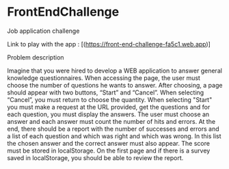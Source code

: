 # FrontEndChallenge
Job application challenge 

Link to play with the app : [(https://front-end-challenge-fa5c1.web.app)]

Problem description

Imagine that you were hired to develop a WEB application to answer general knowledge questionnaires. When accessing the page, the user must choose the number of questions he wants to answer. After choosing, a page should appear with two buttons, “Start” and “Cancel”. When selecting “Cancel”, you must return to choose the quantity. When selecting "Start" you must make a request at the URL provided, get the questions and for each question, you must display the answers. The user must choose an answer and each answer must count the number of hits and errors. At the end, there should be a report with the number of successes and errors and a list of each question and which was right and which was wrong. In this list the chosen answer and the correct answer must also appear. The score must be stored in localStorage. On the first page and if there is a survey saved in localStorage, you should be able to review the report.
